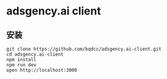 # adsgency.ai client

## 安装
```
git clone https://github.com/bqdcc/adsgency.ai-client.git
cd adsgency.ai-client
npm install
npm run dev
open http://localhost:3000
```